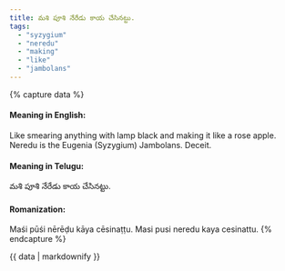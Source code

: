 ```yaml
---
title: మశి పూశి నేరేడు కాయ చేసినట్టు.
tags:
  - "syzygium"
  - "neredu"
  - "making"
  - "like"
  - "jambolans"
---
```


{% capture data %}
#### Meaning in English:
Like smearing anything with lamp black and making it like a rose apple.
Neredu is the Eugenia (Syzygium) Jambolans.
Deceit.

#### Meaning in Telugu:
మశి పూశి నేరేడు కాయ చేసినట్టు.

#### Romanization:
Maśi pūśi nērēḍu kāya cēsinaṭṭu.
Masi pusi neredu kaya cesinattu.
{% endcapture %}

{{ data | markdownify }}

